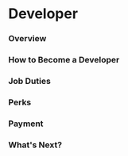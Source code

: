 # Developer

### Overview
### How to Become a Developer
### Job Duties
### Perks
### Payment
### What's Next?